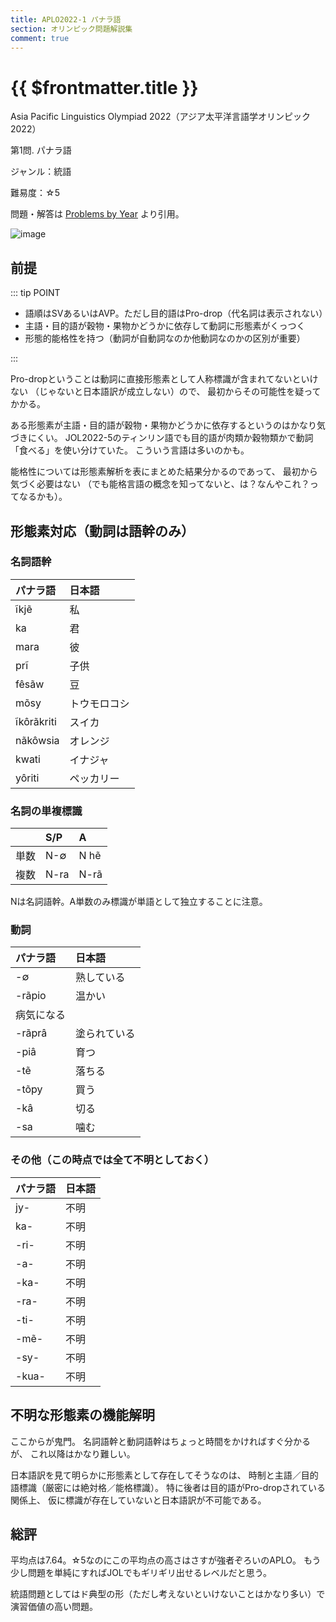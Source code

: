 ```yaml
---
title: APLO2022-1 パナラ語
section: オリンピック問題解説集
comment: true
---
```


# {{ $frontmatter.title }}

Asia Pacific Linguistics Olympiad 2022（アジア太平洋言語学オリンピック2022）

第1問. パナラ語

ジャンル：統語

難易度：☆5

問題・解答は
[Problems by Year](https://aplo.asia/problems-by-year/)
より引用。

![image](./problem.jpg)

## 前提

::: tip POINT

- 語順はSVあるいはAVP。ただし目的語はPro-drop（代名詞は表示されない）
- 主語・目的語が穀物・果物かどうかに依存して動詞に形態素がくっつく
- 形態的能格性を持つ（動詞が自動詞なのか他動詞なのかの区別が重要）

:::

Pro-dropということは動詞に直接形態素として人称標識が含まれてないといけない
（じゃないと日本語訳が成立しない）ので、
最初からその可能性を疑ってかかる。

ある形態素が主語・目的語が穀物・果物かどうかに依存するというのはかなり気づきにくい。
JOL2022-5のティンリン語でも目的語が肉類か穀物類かで動詞「食べる」を使い分けていた。
こういう言語は多いのかも。

能格性については形態素解析を表にまとめた結果分かるのであって、
最初から気づく必要はない
（でも能格言語の概念を知ってないと、は？なんやこれ？ってなるかも）。

## 形態素対応（動詞は語幹のみ）

### 名詞語幹

| パナラ語 | 日本語 |
| :-- | :-- |
| ĩkjẽ | 私 |
| ka | 君 |
| mara | 彼 |
| prĩ | 子供 |
| fêsãw | 豆 |
| mõsy | トウモロコシ |
| ĩkôrãkriti | スイカ |
| nãkôwsia | オレンジ |
| kwati | イナジャ |
| yôriti | ペッカリー |

### 名詞の単複標識

| | S/P | A |
| :-: | :-- | :-- |
| 単数 | N-∅ | N hẽ |
| 複数 | N-ra | N-rã |

Nは名詞語幹。A単数のみ標識が単語として独立することに注意。

### 動詞

| パナラ語 | 日本語 |
| :-- | :-- |
| -∅ | 熟している |
| -rãpio | 温かい |
| 病気になる |
| -rãprâ | 塗られている |
| -piâ | 育つ |
| -tẽ | 落ちる |
| -tõpy | 買う |
| -kâ | 切る |
| -sa | 噛む |

### その他（この時点では全て不明としておく）

| パナラ語 | 日本語 |
| :-- | :-- |
| jy- | 不明 |
| ka- | 不明 |
| -ri- | 不明 |
| -a- | 不明 |
| -ka- | 不明 |
| -ra- | 不明 |
| -ti- | 不明 |
| -mẽ- | 不明 |
| -sy- | 不明 |
| -kua- | 不明 |

## 不明な形態素の機能解明

ここからが鬼門。
名詞語幹と動詞語幹はちょっと時間をかければすぐ分かるが、
これ以降はかなり難しい。

日本語訳を見て明らかに形態素として存在してそうなのは、
時制と主語／目的語標識（厳密には絶対格／能格標識）。
特に後者は目的語がPro-dropされている関係上、
仮に標識が存在していないと日本語訳が不可能である。

## 総評

平均点は7.64。☆5なのにこの平均点の高さはさすが強者ぞろいのAPLO。
もう少し問題を単純にすればJOLでもギリギリ出せるレベルだと思う。

統語問題としてはド典型の形（ただし考えないといけないことはかなり多い）で演習価値の高い問題。
